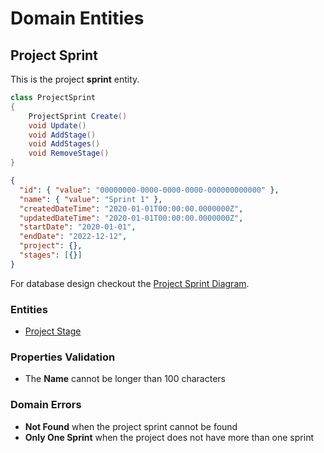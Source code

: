 # Domain Entities

## Project Sprint

This is the project **sprint** entity.

```csharp
class ProjectSprint
{
    ProjectSprint Create()
    void Update()
    void AddStage()
    void AddStages()
    void RemoveStage()
}
```

```json
{
  "id": { "value": "00000000-0000-0000-0000-000000000000" },
  "name": { "value": "Sprint 1" },
  "createdDateTime": "2020-01-01T00:00:00.0000000Z",
  "updatedDateTime": "2020-01-01T00:00:00.0000000Z",
  "startDate": "2020-01-01",
  "endDate": "2022-12-12",
  "project": {},
  "stages": [{}]
}
```

For database design checkout the [Project Sprint Diagram](../../database-diagrams/aggregates/Diagram.ProjectSprint.md).

### Entities

- [Project Stage](../entities/project-sprint/Entity.ProjectStage.md)

### Properties Validation

- The **Name** cannot be longer than 100 characters

### Domain Errors

- **Not Found** when the project sprint cannot be found
- **Only One Sprint** when the project does not have more than one sprint